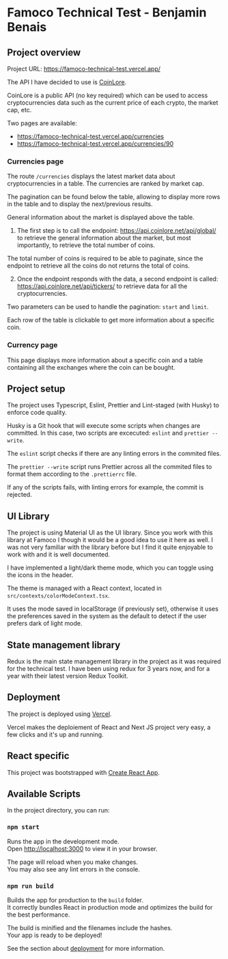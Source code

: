 # Famoco Technical Test - Benjamin Benais

## Project overview

Project URL: https://famoco-technical-test.vercel.app/

The API I have decided to use is [CoinLore](https://www.coinlore.com/cryptocurrency-data-api).

CoinLore is a public API (no key required) which can be used to access cryptocurrencies data such as the current price of each crypto, the market cap, etc.

Two pages are available:

- https://famoco-technical-test.vercel.app/currencies
- https://famoco-technical-test.vercel.app/currencies/90

### Currencies page

The route `/currencies` displays the latest market data about cryptocurrencies in a table.
The currencies are ranked by market cap.

The pagination can be found below the table, allowing to display more rows in the table and to display the next/previous results.

General information about the market is displayed above the table.

1. The first step is to call the endpoint: https://api.coinlore.net/api/global/ to retrieve the general information about the market, but most importantly, to retrieve the total number of coins.

The total number of coins is required to be able to paginate, since the endpoint to retrieve all the coins do not returns the total of coins.

2. Once the endpoint responds with the data, a second endpoint is called: https://api.coinlore.net/api/tickers/ to retrieve data for all the cryptocurrencies.

Two parameters can be used to handle the pagination: `start` and `limit`.

Each row of the table is clickable to get more information about a specific coin.

### Currency page

This page displays more information about a specific coin and a table containing all the exchanges where the coin can be bought.

## Project setup

The project uses Typescript, Eslint, Prettier and Lint-staged (with Husky) to enforce code quality.

Husky is a Git hook that will execute some scripts when changes are committed.
In this case, two scripts are excecuted:
`eslint` and `prettier --write`.

The `eslint` script checks if there are any linting errors in the commited files.

The `prettier --write` script runs Prettier across all the commited files to format them according to the `.prettierrc` file.

If any of the scripts fails, with linting errors for example, the commit is rejected.

## UI Library

The project is using Material UI as the UI library. Since you work with this library at Famoco I though it would be a good idea to use it here as well. I was not very familiar with the library before but I find it quite enjoyable to work with and it is well documented.

I have implemented a light/dark theme mode, which you can toggle using the icons in the header.

The theme is managed with a React context, located in `src/contexts/colorModeContext.tsx`.

It uses the mode saved in localStorage (if previously set), otherwise it uses the preferences saved in the system as the default to detect if the user prefers dark of light mode.

## State management library

Redux is the main state management library in the project as it was required for the technical test.
I have been using redux for 3 years now, and for a year with their latest version Redux Toolkit.

## Deployment

The project is deployed using [Vercel](https://vercel.com).

Vercel makes the deploiement of React and Next JS project very easy, a few clicks and it's up and running.

## React specific

This project was bootstrapped with [Create React App](https://github.com/facebook/create-react-app).

## Available Scripts

In the project directory, you can run:

### `npm start`

Runs the app in the development mode.\
Open [http://localhost:3000](http://localhost:3000) to view it in your browser.

The page will reload when you make changes.\
You may also see any lint errors in the console.

### `npm run build`

Builds the app for production to the `build` folder.\
It correctly bundles React in production mode and optimizes the build for the best performance.

The build is minified and the filenames include the hashes.\
Your app is ready to be deployed!

See the section about [deployment](https://facebook.github.io/create-react-app/docs/deployment) for more information.
